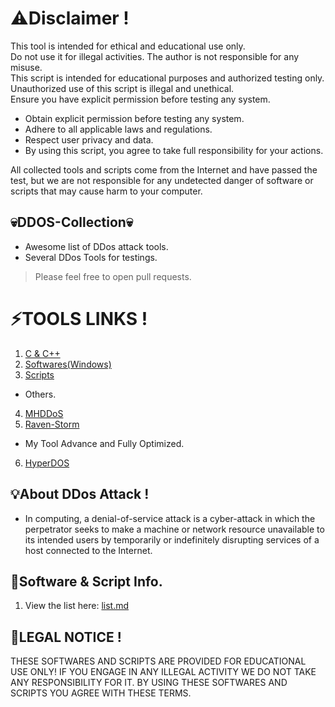 # ⚠️Disclaimer !
This tool is intended for ethical and educational use only.  
Do not use it for illegal activities. The author is not responsible for any misuse.  
This script is intended for educational purposes and authorized testing only.  
Unauthorized use of this script is illegal and unethical.  
Ensure you have explicit permission before testing any system.  
- Obtain explicit permission before testing any system.  
- Adhere to all applicable laws and regulations.  
- Respect user privacy and data.  
- By using this script, you agree to take full responsibility for your actions.  

All collected tools and scripts come from the Internet and have passed the test, but we are not responsible for any undetected danger of software or scripts that may cause harm to your computer.

## 💀DDOS-Collection💀  
- Awesome list of DDos attack tools.
- Several DDos Tools for testings.  

>Please feel free to open pull requests.

# ⚡TOOLS LINKS !
1) [C & C++](https://gitlab.com/The-Real-Virus/ddos-collection/-/tree/main/C%20&%20C++?ref_type=heads)  
2) [Softwares(Windows)](https://gitlab.com/The-Real-Virus/ddos-collection/-/tree/main/Softwares(Windows)?ref_type=heads)
3) [Scripts](https://gitlab.com/The-Real-Virus/ddos-collection/-/tree/main/Scripts?ref_type=heads)
- Others.
4) [MHDDoS](https://github.com/MatrixTM/MHDDoS)
5) [Raven-Storm](https://github.com/Tmpertor/Raven-Storm)
- My Tool Advance and Fully Optimized.
6) [HyperDOS](https://github.com/The-Real-Virus/HyperDOS)

## 💡About DDos Attack !
- In computing, a denial-of-service attack is a cyber-attack in which the perpetrator seeks to make a machine or network resource unavailable to its intended users by temporarily or indefinitely disrupting services of a host connected to the Internet.

## 🚀Software & Script Info.
1) View the list here: [list.md](https://gitlab.com/The-Real-Virus/ddos-collection/-/blob/main/list.md)

## 📜LEGAL NOTICE !
THESE SOFTWARES AND SCRIPTS ARE PROVIDED FOR EDUCATIONAL USE ONLY! IF YOU ENGAGE IN ANY ILLEGAL ACTIVITY WE DO NOT TAKE ANY RESPONSIBILITY FOR IT. BY USING THESE SOFTWARES AND SCRIPTS YOU AGREE WITH THESE TERMS.

